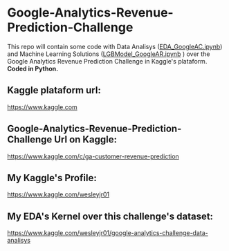 # Google-Analytics-Revenue-Prediction-Challenge
This repo will contain some code with Data Analisys ([EDA_GoogleAC.ipynb](https://github.com/wesleyjr01/Google-Analytics-Revenue-Prediction-Challenge/blob/master/EDA_GoogleAC.ipynb)) and Machine Learning Solutions ([LGBModel_GoogleAR.ipynb](https://github.com/wesleyjr01/Google-Analytics-Revenue-Prediction-Challenge/blob/master/LGBModel_GoogleAR.ipynb) ) over the Google Analytics Revenue Prediction Challenge in Kaggle's plataform. **Coded in Python.**

## Kaggle plataform url:
https://www.kaggle.com

## Google-Analytics-Revenue-Prediction-Challenge Url on Kaggle:
https://www.kaggle.com/c/ga-customer-revenue-prediction

## My Kaggle's Profile:
https://www.kaggle.com/wesleyjr01

## My EDA's Kernel over this challenge's dataset:
https://www.kaggle.com/wesleyjr01/google-analytics-challenge-data-analisys
